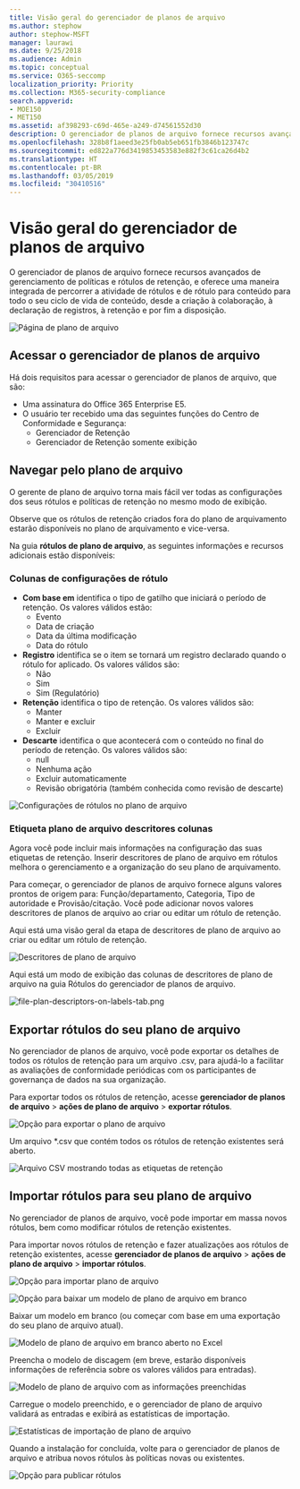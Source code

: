 ```yaml
---
title: Visão geral do gerenciador de planos de arquivo
ms.author: stephow
author: stephow-MSFT
manager: laurawi
ms.date: 9/25/2018
ms.audience: Admin
ms.topic: conceptual
ms.service: O365-seccomp
localization_priority: Priority
ms.collection: M365-security-compliance
search.appverid:
- MOE150
- MET150
ms.assetid: af398293-c69d-465e-a249-d74561552d30
description: O gerenciador de planos de arquivo fornece recursos avançados de gerenciamento de políticas e rótulos de retenção, e oferece uma maneira integrada de percorrer a atividade de rótulos e de rótulo para conteúdo para todo o seu ciclo de vida de conteúdo, desde a criação à colaboração, à declaração de registros, à retenção e por fim a disposição.
ms.openlocfilehash: 328b8f1aeed3e25fb0ab5eb651fb3846b123747c
ms.sourcegitcommit: ed822a776d3419853453583e882f3c61ca26d4b2
ms.translationtype: HT
ms.contentlocale: pt-BR
ms.lasthandoff: 03/05/2019
ms.locfileid: "30410516"
---
```

# <a name="overview-of-file-plan-manager"></a>Visão geral do gerenciador de planos de arquivo

O gerenciador de planos de arquivo fornece recursos avançados de gerenciamento de políticas e rótulos de retenção, e oferece uma maneira integrada de percorrer a atividade de rótulos e de rótulo para conteúdo para todo o seu ciclo de vida de conteúdo, desde a criação à colaboração, à declaração de registros, à retenção e por fim a disposição.

![Página de plano de arquivo](media/file-plan-page.png)

## <a name="accessing-file-plan-manager"></a>Acessar o gerenciador de planos de arquivo

Há dois requisitos para acessar o gerenciador de planos de arquivo, que são:
- Uma assinatura do Office 365 Enterprise E5.
- O usuário ter recebido uma das seguintes funções do Centro de Conformidade e Segurança: 
    - Gerenciador de Retenção
    - Gerenciador de Retenção somente exibição

## <a name="navigating-your-file-plan"></a>Navegar pelo plano de arquivo

O gerente de plano de arquivo torna mais fácil ver todas as configurações dos seus rótulos e políticas de retenção no mesmo modo de exibição.

Observe que os rótulos de retenção criados fora do plano de arquivamento estarão disponíveis no plano de arquivamento e vice-versa.

Na guia **rótulos de plano de arquivo**, as seguintes informações e recursos adicionais estão disponíveis:

### <a name="label-settings-columns"></a>Colunas de configurações de rótulo
 
- **Com base em** identifica o tipo de gatilho que iniciará o período de retenção. Os valores válidos estão: 
    - Evento
    - Data de criação
    - Data da última modificação
    - Data do rótulo
- **Registro** identifica se o item se tornará um registro declarado quando o rótulo for aplicado. Os valores válidos são:
    - Não
    - Sim
    - Sim (Regulatório)
- **Retenção** identifica o tipo de retenção. Os valores válidos são:
    - Manter
    - Manter e excluir
    - Excluir
- **Descarte** identifica o que acontecerá com o conteúdo no final do período de retenção. Os valores válidos são: 
    - null
    - Nenhuma ação
    - Excluir automaticamente
    - Revisão obrigatória (também conhecida como revisão de descarte)

![Configurações de rótulos no plano de arquivo](media/file-plan-label-columns.png)

### <a name="label-file-plan-descriptors-columns"></a>Etiqueta plano de arquivo descritores colunas

Agora você pode incluir mais informações na configuração das suas etiquetas de retenção. Inserir descritores de plano de arquivo em rótulos melhora o gerenciamento e a organização do seu plano de arquivamento.

Para começar, o gerenciador de planos de arquivo fornece alguns valores prontos de origem para: Função/departamento, Categoria, Tipo de autoridade e Provisão/citação. Você pode adicionar novos valores descritores de planos de arquivo ao criar ou editar um rótulo de retenção.

Aqui está uma visão geral da etapa de descritores de plano de arquivo ao criar ou editar um rótulo de retenção.

![Descritores de plano de arquivo](media/file-plan-descriptors.png)

Aqui está um modo de exibição das colunas de descritores de plano de arquivo na guia Rótulos do gerenciador de planos de arquivo.

![file-plan-descriptors-on-labels-tab.png](media/file-plan-descriptors-on-labels-tab.png)

## <a name="export-labels-out-of-your-file-plan"></a>Exportar rótulos do seu plano de arquivo

No gerenciador de planos de arquivo, você pode exportar os detalhes de todos os rótulos de retenção para um arquivo .csv, para ajudá-lo a facilitar as avaliações de conformidade periódicas com os participantes de governança de dados na sua organização.

Para exportar todos os rótulos de retenção, acesse **gerenciador de planos de arquivo** \> **ações de plano de arquivo** \> **exportar rótulos**.

![Opção para exportar o plano de arquivo](media/file-plan-export-labels-option.png)

Um arquivo *.csv que contém todos os rótulos de retenção existentes será aberto.

![Arquivo CSV mostrando todas as etiquetas de retenção](media/file-plan-csv-file.png)

## <a name="import-labels-into-your-file-plan"></a>Importar rótulos para seu plano de arquivo

No gerenciador de planos de arquivo, você pode importar em massa novos rótulos, bem como modificar rótulos de retenção existentes.

Para importar novos rótulos de retenção e fazer atualizações aos rótulos de retenção existentes, acesse **gerenciador de planos de arquivo** \> **ações de plano de arquivo** \> **importar rótulos**.

![Opção para importar plano de arquivo](media/file-plan-import-labels-option.png)

![Opção para baixar um modelo de plano de arquivo em branco](media/file-plan-blank-template-option.png)

Baixar um modelo em branco (ou começar com base em uma exportação do seu plano de arquivo atual).

![Modelo de plano de arquivo em branco aberto no Excel](media/file-plan-blank-template.png)

Preencha o modelo de discagem (em breve, estarão disponíveis informações de referência sobre os valores válidos para entradas).

![Modelo de plano de arquivo com as informações preenchidas](media/file-plan-filled-out-template.png)

Carregue o modelo preenchido, e o gerenciador de plano de arquivo validará as entradas e exibirá as estatísticas de importação.

![Estatísticas de importação de plano de arquivo](media/file-plan-import-statistics.png)

Quando a instalação for concluída, volte para o gerenciador de planos de arquivo e atribua novos rótulos às políticas novas ou existentes.

![Opção para publicar rótulos](media/file-plan-publish-labels-option.png)

